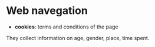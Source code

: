 # Web navegation

* **cookies**: terms and conditions of the page

They collect information on age, gender, place, time spent.
